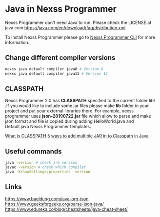 # Java in Nexss Programmer

Nexss Programmer don't need Java to run. Please check the LICENSE at java.com <https://java.com/en/download/faq/distribution.xml>

To Install Nexss Programmer please go to [Nexss Programmer CLI](https://github.com/nexssp/cli#readme) for more information.

## Change different compiler versions

```sh
nexss java default compiler java8 # Version 8
nexss java default compiler java13 # Version 13
```

## CLASSPATH

Nexss Programmer 2.0 has **CLASSPATH** specified to the current folder lib/ .If you would like to include some jar files please make **lib** folder in your project and put your external libraries there. For example, nexss programmer uses **json-20190722.jar** file which allow to parse and make json format and file is copied during adding HelloWorld.java and Default.java Nexss Programmer templates.

[What is CLASSPATH](<https://en.wikipedia.org/wiki/Classpath_(Java)>)
[5 ways to add multiple JAR in to Classpath in Java](https://javarevisited.blogspot.com/2012/10/5-ways-to-add-multiple-jar-to-classpath-java.html)

## Useful commands 

```sh
java -version # check jre version
javac -version # check which compiler
java -XshowSettings:properties -version
```

## Links

<https://www.baeldung.com/java-org-json>  
<https://www.geeksforgeeks.org/parse-json-java/>
<https://www.edureka.co/blog/cheatsheets/java-cheat-sheet/>
